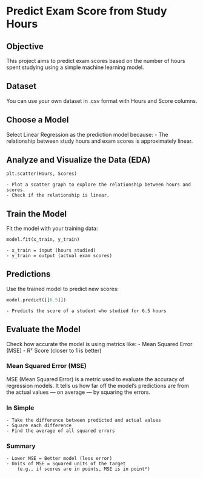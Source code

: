 # Predict Exam Score from Study Hours

## Objective
This project aims to predict exam scores based on the number of hours spent studying using a simple machine learning model.

## Dataset
You can use your own dataset in .csv format with Hours and Score columns.

## Choose a Model
Select Linear Regression as the prediction model because:
    - The relationship between study hours and exam scores is approximately linear.

## Analyze and Visualize the Data (EDA)
```python
plt.scatter(Hours, Scores)
```
   
    - Plot a scatter graph to explore the relationship between hours and scores.
    - Check if the relationship is linear.

## Train the Model
Fit the model with your training data:

```python
model.fit(x_train, y_train)
```
    - x_train = input (hours studied)
    - y_train = output (actual exam scores)

## Predictions
Use the trained model to predict new scores:

```python
model.predict([[6.5]])
```

    - Predicts the score of a student who studied for 6.5 hours

## Evaluate the Model
Check how accurate the model is using metrics like:
    - Mean Squared Error (MSE)
    - R² Score (closer to 1 is better)

### Mean Squared Error (MSE)
MSE (Mean Squared Error) is a metric used to evaluate the accuracy of regression models.
It tells us how far off the model’s predictions are from the actual values — on average — by squaring the errors.


### In Simple 
    - Take the difference between predicted and actual values
    - Square each difference
    - Find the average of all squared errors

### Summary
    - Lower MSE = Better model (less error)
    - Units of MSE = Squared units of the target
        (e.g., if scores are in points, MSE is in point²)
